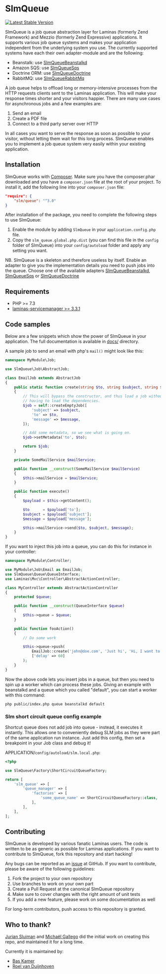 SlmQueue
========

[![Latest Stable Version](https://poser.pugx.org/slm/queue/v/stable.png)](https://packagist.org/packages/JouwWeb/slm-queue)

SlmQueue is a job queue abstraction layer for Laminas (formerly Zend Framework) and Mezzio (formerly Zend Expressive) applications. It supports various job queue systems and
makes your application independent from the underlying system you use. The currently supported systems have each their
own adapter-module and are the following:

* Beanstalk: use [SlmQueueBeanstalkd](https://github.com/JouwWeb/SlmQueueBeanstalkd)
* Amazon SQS: use [SlmQueueSqs](https://github.com/JouwWeb/SlmQueueSqs)
* Doctrine ORM: use [SlmQueueDoctrine](https://github.com/JouwWeb/SlmQueueDoctrine)
* RabbitMQ: use [SlmQueueRabbitMq](https://github.com/rnd-cosoft/slm-queue-rabbitmq)

A job queue helps to offload long or memory-intensive processes from the HTTP requests clients sent to the Laminas
application. This will make your response times shorter and your visitors happier. There are many use cases
for asynchronous jobs and a few examples are:

1. Send an email
2. Create a PDF file
3. Connect to a third party server over HTTP

In all cases you want to serve the response as soon as possible to your visitor, without letting them wait for this
long process. SlmQueue enables you to implement a job queue system very easily within your existing application.

Installation
------------

SlmQueue works with [Composer](http://getcomposer.org). Make sure you have the composer.phar downloaded and you have a
`composer.json` file at the root of your project. To install it, add the following line into your `composer.json` file:

```json
"require": {
    "slm/queue": "^3.0"
}
```

After installation of the package, you need to complete the following steps to use SlmQueue:

 1. Enable the module by adding `SlmQueue` in your `application.config.php` file.
 2. Copy the `slm_queue.global.php.dist` (you can find this file in the `config` folder of SlmQueue) into
your `config/autoload` folder and apply any setting you want.

NB. SlmQueue is a skeleton and therefore useless by itself. Enable an adapter to give you the implementation details
you need to push jobs into the queue. Choose one of the available adapters
[SlmQueueBeanstalkd](https://github.com/JouwWeb/SlmQueueBeanstalkd),
[SlmQueueSqs](https://github.com/JouwWeb/SlmQueueSqs)
or [SlmQueueDoctrine](https://github.com/JouwWeb/SlmQueueDoctrine)

Requirements
------------
* PHP >= 7.3
* [laminas-servicemanager >= 3.3.1](https://github.com/laminas/laminas-servicemanager)


Code samples
------------
Below are a few snippets which show the power of SlmQueue in your application. The full documentation is available in
[docs/](/docs) directory.

A sample job to send an email with php's `mail()` might look like this:

```php
namespace MyModule\Job;

use SlmQueue\Job\AbstractJob;

class EmailJob extends AbstractJob
{
    public static function create(string $to, string $subject, string $message): self
    {
        // This will bypass the constructor, and thus load a job without
        // having to load the dependencies.
        $job = self::createEmptyJob([
            'subject' => $subject,
            'to' => $to,
            'message' => $message,
        ]);

        // Add some metadata, so we see what is going on.
        $job->setMetadata('to', $to);

        return $job;
    }

    private SomeMailService $mailService;

    public function __construct(SomeMailService $mailService)
    {
        $this->mailService = $mailService;
    }

    public function execute()
    {
        $payload = $this->getContent();

        $to      = $payload['to'];
        $subject = $payload['subject'];
        $message = $payload['message'];

        $this->mailService->send($to, $subject, $message);
    }
}
```

If you want to inject this job into a queue, you can do this for instance in your controller:

```php
namespace MyModule\Controller;

use MyModule\Job\Email as EmailJob;
use SlmQueue\Queue\QueueInterface;
use Laminas\Mvc\Controller\AbstractActionController;

class MyController extends AbstractActionController
{
    protected $queue;

    public function __construct(QueueInterface $queue)
    {
        $this->queue = $queue;
    }

    public function fooAction()
    {
        // Do some work

        $this->queue->push(
            EmailJob::create('john@doe.com', 'Just hi', 'Hi, I want to say hi!'),
            ['delay' => 60]
        );
    }
}
```

Now the above code lets you insert jobs in a queue, but then you need to spin up a worker which can process these jobs.
Giving an example with beanstalkd and a queue which you called "default", you can start a worker with this command:

    php public/index.php queue beanstalkd default

### Slm short circuit queue config example

Shortcut queue does not add job into queue - instead, it executes it instantly.
This allows one to conveniently debug SLM jobs as they were part of the same application run instance.
Just add this config, then set a breakpoint in your Job class and debug it!

APPLICATION/`config/autoload/slm.local.php`:
```php
<?php

use SlmQueue\Factory\ShortCircuitQueueFactory;

return [
    'slm_queue' => [
        'queue_manager' => [
            'factories' => [
                'some_queue_name' => ShortCircuitQueueFactory::class,
            ],
        ],
    ],
];
```

Contributing
------------

SlmQueue is developed by various fanatic Laminas users. The code is written to be as generic as possible for
Laminas applications. If you want to contribute to SlmQueue, fork this repository and start hacking!

Any bugs can be reported as an [issue](https://github.com/JouwWeb/SlmQueue/issues) at GitHub. If you want to
contribute, please be aware of the following guidelines:

 1. Fork the project to your own repository
 2. Use branches to work on your own part
 3. Create a Pull Request at the canonical SlmQueue repository
 4. Make sure to cover changes with the right amount of unit tests
 5. If you add a new feature, please work on some documentation as well

For long-term contributors, push access to this repository is granted.

Who to thank?
-------------

[Jurian Sluiman](https://github.com/juriansluiman) and [Michaël Gallego](https://github.com/bakura10) did the initial work on creating this repo, and maintained it for a long time.

Currently it is maintained by:

* [Bas Kamer](https://github.com/basz)
* [Roel van Duijnhoven](https://github.com/roelvanduijnhoven)

